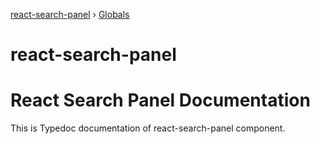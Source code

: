 [react-search-panel](README.md) › [Globals](globals.md)

# react-search-panel

# React Search Panel Documentation

This is Typedoc documentation of react-search-panel component.
